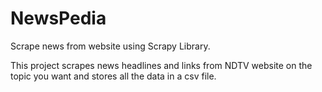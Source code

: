 # NewsPedia
Scrape news from website using Scrapy Library.

This project scrapes news headlines and links from NDTV website on the topic you want and stores all the data in a csv file.
